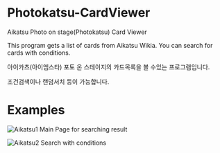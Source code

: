 # Photokatsu-CardViewer

Aikatsu Photo on stage(Photokatsu) Card Viewer

This program gets a list of cards from Aikatsu Wikia. You can search for cards with conditions.



아이카츠(아이엠스타) 포토 온 스테이지의 카드목록을 볼 수있는 프로그램입니다.

조건검색이나 랜덤서치 등이 가능합니다.






# Examples
![Aikatsu1](https://github.com/LimeSecret/Photokatsu-CardViewer/blob/master/example1.png)
Main Page for searching result


![Aikatsu2](https://github.com/LimeSecret/Photokatsu-CardViewer/blob/master/example2.png)
Search with conditions
